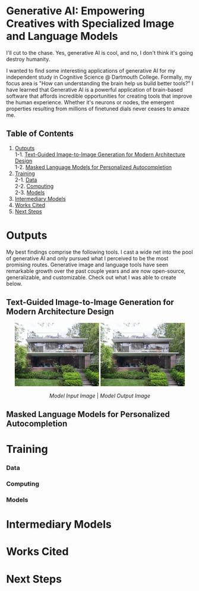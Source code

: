 # Generative AI: Empowering Creatives with Specialized Image and Language Models

I'll cut to the chase. Yes, generative AI is cool, and no, I don't think it's going destroy humanity.

I wanted to find some interesting applications of generative AI for my independent study in Cognitive Science @ Dartmouth College. Formally, my focus  area is "How can understanding the brain help us build better tools?" I have learned that Generative AI is a powerful application of brain-based software that affords incredible opportunities for creating tools that improve the human experience. Whether it's neurons or nodes, the emergent properties resulting from millions of finetuned dials never ceases to amaze me.

## Table of Contents

1. [Outputs](#outputs)  
1-1. [Text-Guided Image-to-Image Generation for Modern Architecture Design](##text-guided-image-to-image-generation-for-modern-architecture-design)  
1-2. [Masked Language Models for Personalized Autocompletion](##masked-language-models-for-personalized-autocompletion)  
2. [Training](#training)  
2-1. [Data](###data)  
2-2. [Computing](###computing)  
2-3. [Models](###models)  
3. [Intermediary Models](#intermediary-models)  
4. [Works Cited](#works-cited)  
5. [Next Steps](#next-steps)  

# Outputs

My best findings comprise the following tools. I cast a wide net into the pool of generative AI and only pursued what I perceived to be the most promising routes. Generative image and language tools have seen remarkable growth over the past couple years and are now open-source, generalizable, and customizable. Check out what I was able to create below.

## Text-Guided Image-to-Image Generation for Modern Architecture Design

<!-- <div align="center">
    <img src="./Outputs/GenerativeArchitecture/Img2Img/House/Input.jpg" alt="Input Image" width="45%" />
    <img src="./Outputs/GenerativeArchitecture/Img2Img/House/Out5.png" alt="Output Image" width="45%" />
    
    | Caption 1   |   Caption 2 |
    | :-------:   |   :-------: |
    |   Model Input Image   |   Model Output Image   |
</div> -->

<p align="center">
    <img src="./Outputs/GenerativeArchitecture/Img2Img/House/Out5.png" alt="Input Image" width="45%" />
    <img src="./Outputs/GenerativeArchitecture/Img2Img/House/Out5.png" alt="Output Image" width="45%" />
</p>

<p align="center">
    <em>Model Input Image</em> | <em>Model Output Image</em>
</p>

## Masked Language Models for Personalized Autocompletion

# Training

### Data

### Computing

### Models

# Intermediary Models

# Works Cited

# Next Steps




